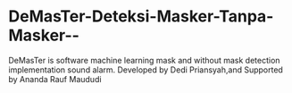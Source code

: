 # DeMasTer-Deteksi-Masker-Tanpa-Masker--
DeMasTer is software machine learning mask and without mask detection implementation sound alarm. Developed by Dedi Priansyah,and Supported by Ananda Rauf Maududi
